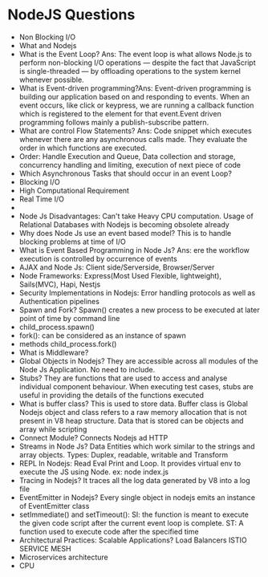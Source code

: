 # NodeJS Questions

- Non Blocking I/O
- What and Nodejs
- What is the Event Loop? Ans: The event loop is what allows Node.js to perform non-blocking I/O operations — despite the fact that JavaScript is single-threaded — by offloading operations to the system kernel whenever possible.
- What is Event-driven programming?Ans: Event-driven programming is building our application based on and responding to events. When an event occurs, like click or keypress, we are running a callback function which is registered to the element for that event.Event driven programming follows mainly a publish-subscribe pattern.
- What are control Flow Statements? Ans: Code snippet which executes whenever there are any asynchronous calls made. They evaluate the order in which functions are executed.
- Order: Handle Execution and Queue, Data collection and storage, concurrency handling and limiting, execution of next piece of code
- Which Asynchronous Tasks that should occur in an event Loop?
- Blocking I/O
- High Computational Requirement
- Real Time I/O
-
- Node Js Disadvantages: Can't take Heavy CPU computation. Usage of Relational Databases with Nodejs is becoming obsolete already
- Why does Node Js use an event based model? This is to handle blocking problems at time of I/O
- What is Event Based Programming in Node Js? Ans: ere the workflow execution is controlled by occurrence of events
- AJAX and Node Js: Client side/Serverside, Browser/Server
- Node Frameworks: Express(Most Used Flexible, lightweight), Sails(MVC), Hapi, Nestjs
- Security Implementations in Nodejs: Error handling protocols as well as Authentication pipelines
- Spawn and Fork? Spawn() creates a new process to be executed at later point of time by command line
- child_process.spawn()
- fork(): can be considered as an  instance of spawn
- methods child_process.fork()
- What is Middleware?
- Global Objects in Nodejs? They are accessible across all modules of the Node Js Application. No need to include.
- Stubs? They are functions that are used to access and analyse individual component behaviour. When executing test cases, stubs are useful in providing the details of the functions executed
- What is buffer class? This is used to store data. Buffer class is Global Nodejs object and class refers to a raw memory allocation that is not present in V8 heap structure. Data that is stored can be objects and array while scripting
- Connect Module? Connects Nodejs ad HTTP
- Streams in Node Js? Data Entities which work similar to the strings and array objects. Types: Duplex, readable, writable and Transform
- REPL In Nodejs: Read Eval Print and Loop. It provides virtual env to execute the JS using Node. ex: node index.js
- Tracing in Nodejs? It traces all the log data generated by V8 into a log file
- EventEmitter in Nodejs? Every single object in nodejs emits an instance of EventEmitter class
- setImmediate() and setTimeout(): SI: the function is meant to execute the given code script after the current event loop is complete. ST: A function used to execute code after the specified time
- Architectural Practices: Scalable Applications?  Load Balancers ISTIO SERVICE MESH
- Microservices architecture
- CPU
